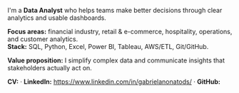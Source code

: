 I'm a **Data Analyst** who helps teams make better decisions through clear analytics and usable dashboards.

**Focus areas:** financial industry, retail & e-commerce, hospitality, operations, and customer analytics.  
**Stack:** SQL, Python, Excel, Power BI, Tableau, AWS/ETL, Git/GitHub.

**Value proposition:** I simplify complex data and communicate insights that stakeholders actually act on.

**CV:** <add-your-link> · **LinkedIn:** https://www.linkedin.com/in/gabrielanonatods/ · **GitHub:** <add-your-link>
